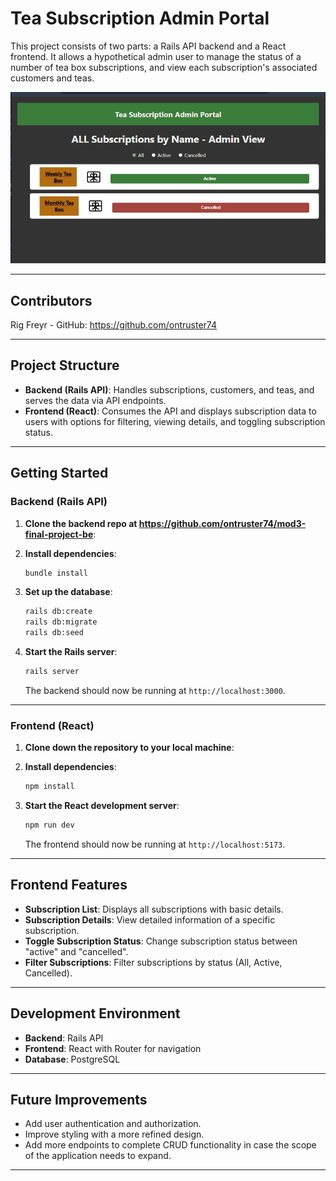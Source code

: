 # Tea Subscription Admin Portal

This project consists of two parts: a Rails API backend and a React frontend. It allows a hypothetical admin user to manage the status of a number of tea box subscriptions, and view each subscription's associated customers and teas.


![Frontend screenshot](FinalProject.PNG)

---

## Contributors

Rig Freyr - GitHub: https://github.com/ontruster74

---

## Project Structure

- **Backend (Rails API)**: Handles subscriptions, customers, and teas, and serves the data via API endpoints.
- **Frontend (React)**: Consumes the API and displays subscription data to users with options for filtering, viewing details, and toggling subscription status.

---

## Getting Started

### Backend (Rails API)

1. **Clone the backend repo at https://github.com/ontruster74/mod3-final-project-be**:

2. **Install dependencies**:

   ```bash
   bundle install
   ```

3. **Set up the database**:

   ```bash
   rails db:create
   rails db:migrate
   rails db:seed 
   ```

4. **Start the Rails server**:

   ```bash
   rails server
   ```

   The backend should now be running at `http://localhost:3000`.

---

### Frontend (React)

1. **Clone down the repository to your local machine**:


2. **Install dependencies**:

   ```bash
   npm install
   ```

3. **Start the React development server**:

   ```bash
   npm run dev
   ```

   The frontend should now be running at `http://localhost:5173`.

---

## Frontend Features

- **Subscription List**: Displays all subscriptions with basic details.
- **Subscription Details**: View detailed information of a specific subscription.
- **Toggle Subscription Status**: Change subscription status between "active" and "cancelled".
- **Filter Subscriptions**: Filter subscriptions by status (All, Active, Cancelled).

---

## Development Environment

- **Backend**: Rails API
- **Frontend**: React with Router for navigation
- **Database**: PostgreSQL 

---

## Future Improvements

- Add user authentication and authorization.
- Improve styling with a more refined design.
- Add more endpoints to complete CRUD functionality in case the scope of the application needs to expand.

---
